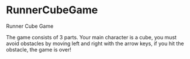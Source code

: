 # RunnerCubeGame
Runner Cube Game

The game consists of 3 parts. Your main character is a cube, you must avoid obstacles by moving left and right with the arrow keys, if you hit the obstacle, the game is over!
